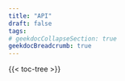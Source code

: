 ```yaml
---
title: "API"
draft: false
tags:
# geekdocCollapseSection: true
geekdocBreadcrumb: true
---
```


{{< toc-tree >}}

